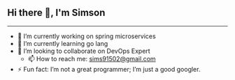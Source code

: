 ## Hi there 👋, I'm Simson
___

[//]: # (![GitHub Streak]&#40;https://streak-stats.demolab.com?user=simsonmoses&theme=tokyonight-duo&hide_border=true&date_format=j%20M%5B%20Y%5D&mode=weekly&card_width=550&card_height=204&#41;)

[//]: # (## Contact)

[//]: # (Simson M - [sims91502@gmail.com]&#40;mailto:sims91502@gmail.com&#41;)

<!--
**SimsonMoses/simsonmoses** is a ✨ _special_ ✨ repository because its `README.md` (this file) appears on your GitHub profile.
[//]: # sd()
Here are some ideas to get you started:
-->

- 🔭 I’m currently working on spring microservices
- 🌱 I’m currently learning go lang
- 👯 I’m looking to collaborate on DevOps Expert
  - 📫 How to reach me: [sims91502@gmail.com](&#40;mailto:sims91502@gmail.com#42;)
- ⚡ Fun fact: I’m not a great programmer; I’m just a good googler.
